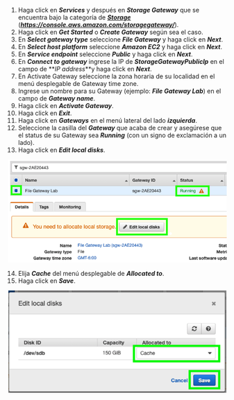 1. Haga click en **_Services_** y después en **_Storage Gateway_** que se encuentra bajo la categoría de [**_Storage_**](https://console.aws.amazon.com/storagegateway/) (**_https://console.aws.amazon.com/storagegateway/_**).
2. Haga click en **_Get Started_** o **_Create Gateway_** según sea el caso.
3. En **_Select gateway type_** seleccione **_File Gateway_** y haga click en **_Next_**.
4. En **_Select host platform_** seleccione **_Amazon EC2_** y haga click en **_Next_**.
5. En **_Service endpoint_** seleccione **_Public_** y haga click en **_Next_**.
6. En **_Connect to gateway_** ingrese la IP de **_StorageGatewayPublicIp_** en el campo de **_IP address_**y haga click en **_Next_**.
7. En Activate Gateway seleccione la zona horaria de su localidad en el menú desplegable de Gateway time zone.
8. Ingrese un nombre para su Gateway (ejemplo: **_File Gateway Lab_**) en el campo de **_Gateway name_**.
9. Haga click en **_Activate Gateway_**.
10. Haga click en **_Exit_**.
11. Haga click en **_Gateways_** en el menú lateral del lado **_izquierda_**.
12. Seleccione la casilla del **_Gateway_** que acaba de crear y asegúrese que el status de su Gateway sea **_Running_** (con un signo de exclamación a un lado).
13.	Haga click en **_Edit local disks_**.

![Edit local disks](images/editlocaldisks.png)

14.	Elija **_Cache_** del menú desplegable de **_Allocated to_**.
15.	Haga click en **_Save_**.

![Cache](images/cache.png)